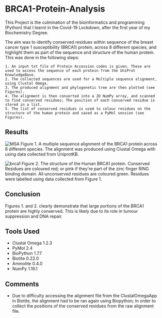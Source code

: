 # BRCA1-Protein-Analysis

This Project is the culmination of the bioinformatics and programming (Python) that I learnt in the Covid-19 Lockdown, after the first year of my Biochemistry Degree. 

The aim was to identify conserved residues within sequence of the breast cancer type 1 susceptibility (BRCA1) protein, across 8 different species, and highlight them as part of the sequence and structure of the human protein. This was done in the following steps:

	1. An input txt file of Protein Accession codes is given. These are used to access the sequence of each protein from the UniProt KnowledgeBase.
	2. The collected sequences are used for a Multiple sequence alignment, using Clustal Omega.
	3. The produced alignment and phylogenetic tree are then plotted (see Figures).
	4. The alignment is then converted into a 2D NumPy array, and scanned to find conserved residues; The position of each conserved residue is stored in a list.
	5. The list of conserved residues is used to colour residues on the structure of the human protein and saved as a PyMol session (see Figures).

## Results
![MSA](https://user-images.githubusercontent.com/66531998/94668270-be762400-0307-11eb-8aeb-e3b9bf85bdb4.png)
Figure 1. A multiple sequence alignment of the BRCA1 protein across 8 different species. The alignment was produced using Clustal Omega with using data collected from UniprotKB.

![brca1](https://user-images.githubusercontent.com/66531998/94670256-3a716b80-030a-11eb-9b10-31c201233052.png)
Figure 2. The structure of the Human BRCA1 protein. Conserved Residues are coloured red; or pink if they're part of the zinc finger RING binding domain. All unconserved residues are coloured green. Residues were labelled using data collected from Figure 1.

## Conclusion

Figures 1. and 2. clearly demonstrate that large portions of the BRCA1 protein are highly conserved. This is likely due to its role in tumour suppression and DNA repair.

## Tools Used

- Clustal Omega 1.2.3
- PyMol 2.4
- BioPython 1.77
- Biotite 0.22.0
- Ammolite 0.4.0
- NumPy 1.19.1

## Comments
- Due to difficulty accessing the alignment file from the ClustalOmegaApp in Biotite, the alignment had to be ran again using Biopython; In order to collect the positions of the conserved residues from the raw alignment file.
